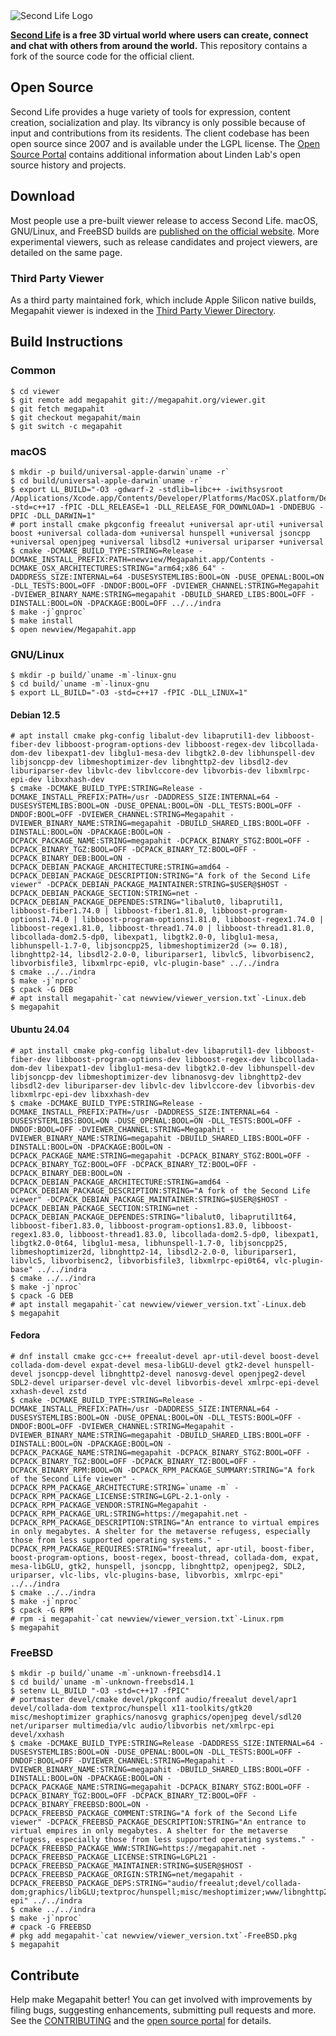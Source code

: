 <picture>
  <source media="(prefers-color-scheme: dark)" srcset="doc/sl-logo-dark.png">
  <source media="(prefers-color-scheme: light)" srcset="doc/sl-logo.png">
  <img alt="Second Life Logo" src="doc/sl-logo.png">
</picture>

**[Second Life][] is a free 3D virtual world where users can create, connect and chat with others from around the
world.** This repository contains a fork of the source code for the official client.

## Open Source

Second Life provides a huge variety of tools for expression, content creation, socialization and play. Its vibrancy is
only possible because of input and contributions from its residents. The client codebase has been open source since
2007 and is available under the LGPL license. The [Open Source Portal][] contains additional information about Linden
Lab's open source history and projects.

## Download

Most people use a pre-built viewer release to access Second Life. macOS, GNU/Linux, and FreeBSD builds are
[published on the official website][download]. More experimental viewers, such as release candidates and
project viewers, are detailed on the same page.

### Third Party Viewer

As a third party maintained fork, which include Apple Silicon native builds, Megapahit viewer is indexed in the [Third Party Viewer Directory][tpv].

## Build Instructions

### Common

```
$ cd viewer
$ git remote add megapahit git://megapahit.org/viewer.git
$ git fetch megapahit
$ git checkout megapahit/main
$ git switch -c megapahit
```

### macOS

```
$ mkdir -p build/universal-apple-darwin`uname -r`
$ cd build/universal-apple-darwin`uname -r`
$ export LL_BUILD="-O3 -gdwarf-2 -stdlib=libc++ -iwithsysroot /Applications/Xcode.app/Contents/Developer/Platforms/MacOSX.platform/Developer/SDKs/MacOSX.sdk -std=c++17 -fPIC -DLL_RELEASE=1 -DLL_RELEASE_FOR_DOWNLOAD=1 -DNDEBUG -DPIC -DLL_DARWIN=1"
# port install cmake pkgconfig freealut +universal apr-util +universal boost +universal collada-dom +universal hunspell +universal jsoncpp +universal openjpeg +universal libsdl2 +universal uriparser +universal
$ cmake -DCMAKE_BUILD_TYPE:STRING=Release -DCMAKE_INSTALL_PREFIX:PATH=newview/Megapahit.app/Contents -DCMAKE_OSX_ARCHITECTURES:STRING="arm64;x86_64" -DADDRESS_SIZE:INTERNAL=64 -DUSESYSTEMLIBS:BOOL=ON -DUSE_OPENAL:BOOL=ON -DLL_TESTS:BOOL=OFF -DNDOF:BOOL=OFF -DVIEWER_CHANNEL:STRING=Megapahit -DVIEWER_BINARY_NAME:STRING=megapahit -DBUILD_SHARED_LIBS:BOOL=OFF -DINSTALL:BOOL=ON -DPACKAGE:BOOL=OFF ../../indra
$ make -j`gnproc`
$ make install
$ open newview/Megapahit.app
```

### GNU/Linux

```
$ mkdir -p build/`uname -m`-linux-gnu
$ cd build/`uname -m`-linux-gnu
$ export LL_BUILD="-O3 -std=c++17 -fPIC -DLL_LINUX=1"
```

#### Debian 12.5

```
# apt install cmake pkg-config libalut-dev libaprutil1-dev libboost-fiber-dev libboost-program-options-dev libboost-regex-dev libcollada-dom-dev libexpat1-dev libglu1-mesa-dev libgtk2.0-dev libhunspell-dev libjsoncpp-dev libmeshoptimizer-dev libnghttp2-dev libsdl2-dev liburiparser-dev libvlc-dev libvlccore-dev libvorbis-dev libxmlrpc-epi-dev libxxhash-dev
$ cmake -DCMAKE_BUILD_TYPE:STRING=Release -DCMAKE_INSTALL_PREFIX:PATH=/usr -DADDRESS_SIZE:INTERNAL=64 -DUSESYSTEMLIBS:BOOL=ON -DUSE_OPENAL:BOOL=ON -DLL_TESTS:BOOL=OFF -DNDOF:BOOL=OFF -DVIEWER_CHANNEL:STRING=Megapahit -DVIEWER_BINARY_NAME:STRING=megapahit -DBUILD_SHARED_LIBS:BOOL=OFF -DINSTALL:BOOL=ON -DPACKAGE:BOOL=ON -DCPACK_PACKAGE_NAME:STRING=megapahit -DCPACK_BINARY_STGZ:BOOL=OFF -DCPACK_BINARY_TGZ:BOOL=OFF -DCPACK_BINARY_TZ:BOOL=OFF -DCPACK_BINARY_DEB:BOOL=ON -DCPACK_DEBIAN_PACKAGE_ARCHITECTURE:STRING=amd64 -DCPACK_DEBIAN_PACKAGE_DESCRIPTION:STRING="A fork of the Second Life viewer" -DCPACK_DEBIAN_PACKAGE_MAINTAINER:STRING=$USER@$HOST -DCPACK_DEBIAN_PACKAGE_SECTION:STRING=net -DCPACK_DEBIAN_PACKAGE_DEPENDES:STRING="libalut0, libaprutil1, libboost-fiber1.74.0 | libboost-fiber1.81.0, libboost-program-options1.74.0 | libboost-program-options1.81.0, libboost-regex1.74.0 | libboost-regex1.81.0, libboost-thread1.74.0 | libboost-thread1.81.0, libcollada-dom2.5-dp0, libexpat1, libgtk2.0-0, libglu1-mesa, libhunspell-1.7-0, libjsoncpp25, libmeshoptimizer2d (>= 0.18), libnghttp2-14, libsdl2-2.0-0, liburiparser1, libvlc5, libvorbisenc2, libvorbisfile3, libxmlrpc-epi0, vlc-plugin-base" ../../indra
$ cmake ../../indra
$ make -j`nproc`
$ cpack -G DEB
# apt install megapahit-`cat newview/viewer_version.txt`-Linux.deb
$ megapahit
```

#### Ubuntu 24.04

```
# apt install cmake pkg-config libalut-dev libaprutil1-dev libboost-fiber-dev libboost-program-options-dev libboost-regex-dev libcollada-dom-dev libexpat1-dev libglu1-mesa-dev libgtk2.0-dev libhunspell-dev libjsoncpp-dev libmeshoptimizer-dev libnanosvg-dev libnghttp2-dev libsdl2-dev liburiparser-dev libvlc-dev libvlccore-dev libvorbis-dev libxmlrpc-epi-dev libxxhash-dev
$ cmake -DCMAKE_BUILD_TYPE:STRING=Release -DCMAKE_INSTALL_PREFIX:PATH=/usr -DADDRESS_SIZE:INTERNAL=64 -DUSESYSTEMLIBS:BOOL=ON -DUSE_OPENAL:BOOL=ON -DLL_TESTS:BOOL=OFF -DNDOF:BOOL=OFF -DVIEWER_CHANNEL:STRING=Megapahit -DVIEWER_BINARY_NAME:STRING=megapahit -DBUILD_SHARED_LIBS:BOOL=OFF -DINSTALL:BOOL=ON -DPACKAGE:BOOL=ON -DCPACK_PACKAGE_NAME:STRING=megapahit -DCPACK_BINARY_STGZ:BOOL=OFF -DCPACK_BINARY_TGZ:BOOL=OFF -DCPACK_BINARY_TZ:BOOL=OFF -DCPACK_BINARY_DEB:BOOL=ON -DCPACK_DEBIAN_PACKAGE_ARCHITECTURE:STRING=amd64 -DCPACK_DEBIAN_PACKAGE_DESCRIPTION:STRING="A fork of the Second Life viewer" -DCPACK_DEBIAN_PACKAGE_MAINTAINER:STRING=$USER@$HOST -DCPACK_DEBIAN_PACKAGE_SECTION:STRING=net -DCPACK_DEBIAN_PACKAGE_DEPENDES:STRING="libalut0, libaprutil1t64, libboost-fiber1.83.0, libboost-program-options1.83.0, libboost-regex1.83.0, libboost-thread1.83.0, libcollada-dom2.5-dp0, libexpat1, libgtk2.0-0t64, libglu1-mesa, libhunspell-1.7-0, libjsoncpp25, libmeshoptimizer2d, libnghttp2-14, libsdl2-2.0-0, liburiparser1, libvlc5, libvorbisenc2, libvorbisfile3, libxmlrpc-epi0t64, vlc-plugin-base" ../../indra
$ cmake ../../indra
$ make -j`nproc`
$ cpack -G DEB
# apt install megapahit-`cat newview/viewer_version.txt`-Linux.deb
$ megapahit
```

#### Fedora

```
# dnf install cmake gcc-c++ freealut-devel apr-util-devel boost-devel collada-dom-devel expat-devel mesa-libGLU-devel gtk2-devel hunspell-devel jsoncpp-devel libnghttp2-devel nanosvg-devel openjpeg2-devel SDL2-devel uriparser-devel vlc-devel libvorbis-devel xmlrpc-epi-devel xxhash-devel zstd
$ cmake -DCMAKE_BUILD_TYPE:STRING=Release -DCMAKE_INSTALL_PREFIX:PATH=/usr -DADDRESS_SIZE:INTERNAL=64 -DUSESYSTEMLIBS:BOOL=ON -DUSE_OPENAL:BOOL=ON -DLL_TESTS:BOOL=OFF -DNDOF:BOOL=OFF -DVIEWER_CHANNEL:STRING=Megapahit -DVIEWER_BINARY_NAME:STRING=megapahit -DBUILD_SHARED_LIBS:BOOL=OFF -DINSTALL:BOOL=ON -DPACKAGE:BOOL=ON -DCPACK_PACKAGE_NAME:STRING=megapahit -DCPACK_BINARY_STGZ:BOOL=OFF -DCPACK_BINARY_TGZ:BOOL=OFF -DCPACK_BINARY_TZ:BOOL=OFF -DCPACK_BINARY_RPM:BOOL=ON -DCPACK_RPM_PACKAGE_SUMMARY:STRING="A fork of the Second Life viewer" -DCPACK_RPM_PACKAGE_ARCHITECTURE:STRING=`uname -m` -DCPACK_RPM_PACKAGE_LICENSE:STRING=LGPL-2.1-only -DCPACK_RPM_PACKAGE_VENDOR:STRING=Megapahit -DCPACK_RPM_PACKAGE_URL:STRING=https://megapahit.net -DCPACK_RPM_PACKAGE_DESCRIPTION:STRING="An entrance to virtual empires in only megabytes. A shelter for the metaverse refugess, especially those from less supported operating systems." -DCPACK_RPM_PACKAGE_REQUIRES:STRING="freealut, apr-util, boost-fiber, boost-program-options, boost-regex, boost-thread, collada-dom, expat, mesa-libGLU, gtk2, hunspell, jsoncpp, libnghttp2, openjpeg2, SDL2, uriparser, vlc-libs, vlc-plugins-base, libvorbis, xmlrpc-epi" ../../indra
$ cmake ../../indra
$ make -j`nproc`
$ cpack -G RPM
# rpm -i megapahit-`cat newview/viewer_version.txt`-Linux.rpm
$ megapahit
```

### FreeBSD

```
$ mkdir -p build/`uname -m`-unknown-freebsd14.1
$ cd build/`uname -m`-unknown-freebsd14.1
$ setenv LL_BUILD "-O3 -std=c++17 -fPIC"
# portmaster devel/cmake devel/pkgconf audio/freealut devel/apr1 devel/collada-dom textproc/hunspell x11-toolkits/gtk20 misc/meshoptimizer graphics/nanosvg graphics/openjpeg devel/sdl20 net/uriparser multimedia/vlc audio/libvorbis net/xmlrpc-epi devel/xxhash
$ cmake -DCMAKE_BUILD_TYPE:STRING=Release -DADDRESS_SIZE:INTERNAL=64 -DUSESYSTEMLIBS:BOOL=ON -DUSE_OPENAL:BOOL=ON -DLL_TESTS:BOOL=OFF -DNDOF:BOOL=OFF -DVIEWER_CHANNEL:STRING=Megapahit -DVIEWER_BINARY_NAME:STRING=megapahit -DBUILD_SHARED_LIBS:BOOL=OFF -DINSTALL:BOOL=ON -DPACKAGE:BOOL=ON -DCPACK_PACKAGE_NAME:STRING=megapahit -DCPACK_BINARY_STGZ:BOOL=OFF -DCPACK_BINARY_TGZ:BOOL=OFF -DCPACK_BINARY_TZ:BOOL=OFF -DCPACK_BINARY_FREEBSD:BOOL=ON -DCPACK_FREEBSD_PACKAGE_COMMENT:STRING="A fork of the Second Life viewer" -DCPACK_FREEBSD_PACKAGE_DESCRIPTION:STRING="An entrance to virtual empires in only megabytes. A shelter for the metaverse refugess, especially those from less supported operating systems." -DCPACK_FREEBSD_PACKAGE_WWW:STRING=https://megapahit.net -DCPACK_FREEBSD_PACKAGE_LICENSE:STRING=LGPL21 -DCPACK_FREEBSD_PACKAGE_MAINTAINER:STRING=$USER@$HOST -DCPACK_FREEBSD_PACKAGE_ORIGIN:STRING=net/megapahit -DCPACK_FREEBSD_PACKAGE_DEPS:STRING="audio/freealut;devel/collada-dom;graphics/libGLU;textproc/hunspell;misc/meshoptimizer;www/libnghttp2;graphics/openjpeg;net/uriparser;multimedia/vlc;audio/libvorbis;net/xmlrpc-epi" ../../indra
$ cmake ../../indra
$ make -j`nproc`
# cpack -G FREEBSD
# pkg add megapahit-`cat newview/viewer_version.txt`-FreeBSD.pkg
$ megapahit
```

## Contribute

Help make Megapahit better! You can get involved with improvements by filing bugs, suggesting enhancements, submitting
pull requests and more. See the [CONTRIBUTING][] and the [open source portal][] for details.

[Second Life]: https://secondlife.com/
[download]: https://megapahit.net
[tpv]: http://wiki.secondlife.com/wiki/Third_Party_Viewer_Directory
[open source portal]: http://wiki.secondlife.com/wiki/Open_Source_Portal
[contributing]: https://megapahit.org/viewer.git/tree/CONTRIBUTING.md

